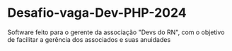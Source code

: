 # Desafio-vaga-Dev-PHP-2024
Software feito para o gerente da associação "Devs do RN", com o objetivo de facilitar a gerência dos associados e suas anuidades

